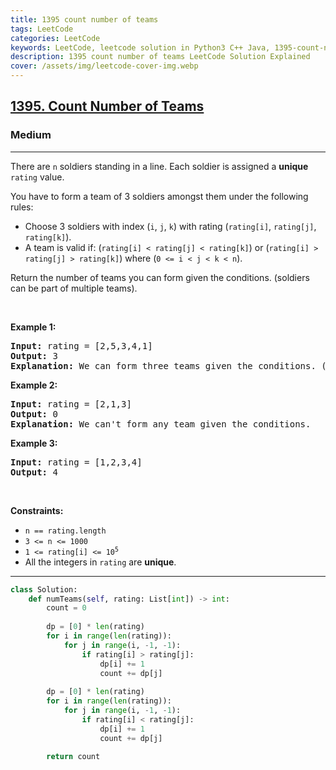```yaml
---
title: 1395 count number of teams
tags: LeetCode
categories: LeetCode
keywords: LeetCode, leetcode solution in Python3 C++ Java, 1395-count-number-of-teams solution
description: 1395 count number of teams LeetCode Solution Explained
cover: /assets/img/leetcode-cover-img.webp
---
```





<h2><a href="https://leetcode.com/problems/count-number-of-teams/">1395. Count Number of Teams</a></h2><h3>Medium</h3><hr><div><p>There are <code>n</code> soldiers standing in a line. Each soldier is assigned a <strong>unique</strong> <code>rating</code> value.</p>

<p>You have to form a team of 3 soldiers amongst them under the following rules:</p>

<ul>
	<li>Choose 3 soldiers with index (<code>i</code>, <code>j</code>, <code>k</code>) with rating (<code>rating[i]</code>, <code>rating[j]</code>, <code>rating[k]</code>).</li>
	<li>A team is valid if: (<code>rating[i] &lt; rating[j] &lt; rating[k]</code>) or (<code>rating[i] &gt; rating[j] &gt; rating[k]</code>) where (<code>0 &lt;= i &lt; j &lt; k &lt; n</code>).</li>
</ul>

<p>Return the number of teams you can form given the conditions. (soldiers can be part of multiple teams).</p>

<p>&nbsp;</p>
<p><strong>Example 1:</strong></p>

<pre><strong>Input:</strong> rating = [2,5,3,4,1]
<strong>Output:</strong> 3
<strong>Explanation:</strong> We can form three teams given the conditions. (2,3,4), (5,4,1), (5,3,1). 
</pre>

<p><strong>Example 2:</strong></p>

<pre><strong>Input:</strong> rating = [2,1,3]
<strong>Output:</strong> 0
<strong>Explanation:</strong> We can't form any team given the conditions.
</pre>

<p><strong>Example 3:</strong></p>

<pre><strong>Input:</strong> rating = [1,2,3,4]
<strong>Output:</strong> 4
</pre>

<p>&nbsp;</p>
<p><strong>Constraints:</strong></p>

<ul>
	<li><code>n == rating.length</code></li>
	<li><code>3 &lt;= n &lt;= 1000</code></li>
	<li><code>1 &lt;= rating[i] &lt;= 10<sup>5</sup></code></li>
	<li>All the integers in <code>rating</code> are <strong>unique</strong>.</li>
</ul>
</div>

---




```python
class Solution:
    def numTeams(self, rating: List[int]) -> int:
        count = 0
        
        dp = [0] * len(rating)
        for i in range(len(rating)):
            for j in range(i, -1, -1):
                if rating[i] > rating[j]:
                    dp[i] += 1
                    count += dp[j]
        
        dp = [0] * len(rating)
        for i in range(len(rating)):
            for j in range(i, -1, -1):
                if rating[i] < rating[j]:
                    dp[i] += 1
                    count += dp[j]
        
        return count
```
